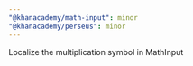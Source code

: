 ```yaml
---
"@khanacademy/math-input": minor
"@khanacademy/perseus": minor
---
```


Localize the multiplication symbol in MathInput
